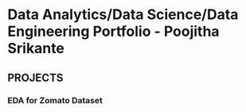 # Data Analytics/Data Science/Data Engineering Portfolio - Poojitha Srikante 

## PROJECTS

### EDA for Zomato Dataset

